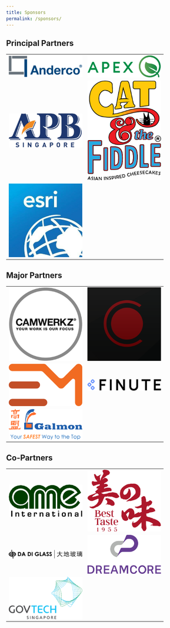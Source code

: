 ```yaml
---
title: Sponsors
permalink: /sponsors/
---
```

<style>
    tr img {
        max-width: 200px !important;
    }
</style>
## Principal Partners

<table>
        <tbody>
            <tr>
                <td style="vertical-align: middle"><img src="/images/Anderco.png" alt="Image"></td>
                <td style="vertical-align: middle"><img src="/images/Apex Q Global.png" alt="Image"></td>
            </tr>
            <tr>
                <td style="vertical-align: middle"><img src="/images/Asia Pacific Beverages.png" alt="Image"></td>
                <td style="vertical-align: middle"><img src="/images/Cat & the Fiddle.png" alt="Image"></td>
            </tr>
            <tr>
                <td style="vertical-align: middle"><img src="/images/Esri.png" alt="Image"></td>
                <td style="vertical-align: middle"></td>
            </tr>
        </tbody>
    </table>
		
		
## Major Partners
<table>
        <tbody>
            <tr>
                <td style="vertical-align: middle"><img src="/images/Camwerkz.png" alt="Image"></td>
                <td style="vertical-align: middle"><img src="/images/CO Enterprise.png" alt="Image"></td>
            </tr>
            <tr>
                <td style="vertical-align: middle"><img src="/images/Entree Media.png" alt="Image"></td>
                <td style="vertical-align: middle"><img src="/images/Finute.png" alt="Image"></td>
            </tr>
            <tr>
                <td style="vertical-align: middle"><img src="/images/Galmon.png" alt="Image"></td>
                <td style="vertical-align: middle"></td>
            </tr>
        </tbody>
    </table>
	
	
## Co-Partners
 <table>
        <tbody>
            <tr>
                <td style="vertical-align: middle"><img src="/images/AME INTERNATIONAL.png" alt="Image"></td>
                <td style="vertical-align: middle"><img src="/images/Best Taste Impex.png" alt="Image"></td>
            </tr>
            <tr>
                <td style="vertical-align: middle"><img src="/images/Da Di Glass.png" alt="Image"></td>
                <td style="vertical-align: middle"><img src="/images/Dreamcore.png" alt="Image"></td>
            </tr>
            <tr>
                <td style="vertical-align: middle"><img src="/images/GovTech.png" alt="Image"></td>
                <td style="vertical-align: middle"></td>
            </tr>
        </tbody>
    </table>